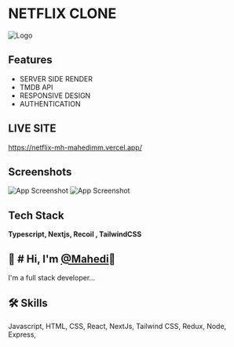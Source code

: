# NETFLIX CLONE




![Logo](https://cdn.vox-cdn.com/thumbor/Yq1Vd39jCBGpTUKHUhEx5FfxvmM=/39x0:3111x2048/1200x800/filters:focal(39x0:3111x2048)/cdn.vox-cdn.com/uploads/chorus_image/image/49901753/netflixlogo.0.0.png)


## Features

- SERVER SIDE RENDER 
- TMDB API 
- RESPONSIVE DESIGN
- AUTHENTICATION



## LIVE SITE

https://netflix-mh-mahedimm.vercel.app/


## Screenshots

![App Screenshot](https://i.ibb.co/VLvCK3H/mh-netflix.png)
![App Screenshot](https://i.ibb.co/N3DkzxD/mh-netflx-2.png)


## Tech Stack

**Typescript, Nextjs, Recoil , TailwindCSS**




## 🚀 # Hi, I'm  [@Mahedi](https://www.github.com/Mahedimm)👋
I'm a full stack developer...


## 🛠 Skills
Javascript, HTML, CSS, React, NextJs, Tailwind CSS, Redux, Node, Express, 


